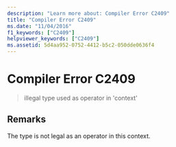 ```yaml
---
description: "Learn more about: Compiler Error C2409"
title: "Compiler Error C2409"
ms.date: "11/04/2016"
f1_keywords: ["C2409"]
helpviewer_keywords: ["C2409"]
ms.assetid: 5d4aa952-0752-4412-b5c2-050dde0636f4
---
```

# Compiler Error C2409

> illegal type used as operator in 'context'

## Remarks

The type is not legal as an operator in this context.
